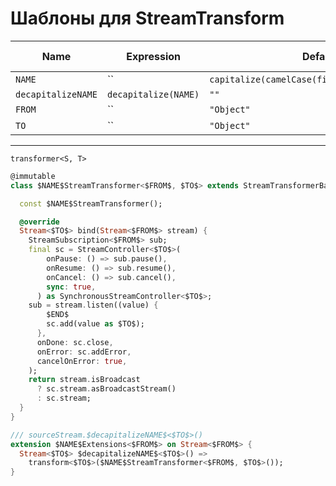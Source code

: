 # Шаблоны для StreamTransform
  
  
| Name               | Expression           | Default value                                       | Skip if defined |
|--------------------|----------------------|-----------------------------------------------------|-----------------|
| `NAME`             | ``                   | `capitalize(camelCase(fileNameWithoutExtension()))` | ``              |
| `decapitalizeNAME` | `decapitalize(NAME)` | `""`                                                | `x`             |
| `FROM`             | ``                   | `"Object"`                                          | ``              |
| `TO`               | ``                   | `"Object"`                                          | ``              |
  
---
  
`transformer<S, T>`
```dart
@immutable
class $NAME$StreamTransformer<$FROM$, $TO$> extends StreamTransformerBase<$FROM$, $TO$> {

  const $NAME$StreamTransformer();

  @override
  Stream<$TO$> bind(Stream<$FROM$> stream) {
    StreamSubscription<$FROM$> sub;
    final sc = StreamController<$TO$>(
        onPause: () => sub.pause(),
        onResume: () => sub.resume(),
        onCancel: () => sub.cancel(),
        sync: true,
      ) as SynchronousStreamController<$TO$>;
    sub = stream.listen((value) {
        $END$
        sc.add(value as $TO$);
      },
      onDone: sc.close,
      onError: sc.addError,
      cancelOnError: true,
    );
    return stream.isBroadcast
      ? sc.stream.asBroadcastStream()
      : sc.stream;
  }
}

/// sourceStream.$decapitalizeNAME$<$TO$>()
extension $NAME$Extensions<$FROM$> on Stream<$FROM$> {
  Stream<$TO$> $decapitalizeNAME$<$TO$>() =>
    transform<$TO$>($NAME$StreamTransformer<$FROM$, $TO$>());
}
```